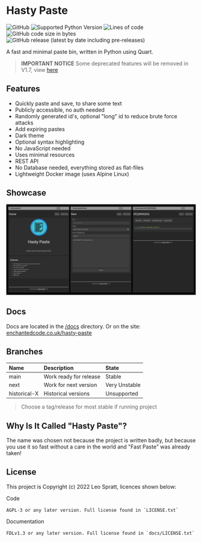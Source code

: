 # Hasty Paste
![GitHub](https://img.shields.io/github/license/enchant97/hasty-paste?style=flat-square)
![Supported Python Version](https://img.shields.io/badge/python%20version-3.10-blue?style=flat-square)
![Lines of code](https://img.shields.io/tokei/lines/github/enchant97/hasty-paste?style=flat-square)
![GitHub code size in bytes](https://img.shields.io/github/languages/code-size/enchant97/hasty-paste?style=flat-square)
![GitHub release (latest by date including pre-releases)](https://img.shields.io/github/v/release/enchant97/hasty-paste?include_prereleases&label=latest%20release&style=flat-square)

A fast and minimal paste bin, written in Python using Quart.

> **IMPORTANT NOTICE** Some deprecated features will be removed in V1.7, view [here](https://github.com/enchant97/hasty-paste/issues/50)

## Features
- Quickly paste and save, to share some text
- Publicly accessible, no auth needed
- Randomly generated id's, optional "long" id to reduce brute force attacks
- Add expiring pastes
- Dark theme
- Optional syntax highlighting
- No JavaScript needed
- Uses minimal resources
- REST API
- No Database needed, everything stored as flat-files
- Lightweight Docker image (uses Alpine Linux)

## Showcase
[![Showcase Image](docs/assets/showcase.png)](docs/assets/showcase.png)

## Docs
Docs are located in the [/docs](docs/index.md) directory. Or on the site: [enchantedcode.co.uk/hasty-paste](https://enchantedcode.co.uk/hasty-paste)

## Branches
| Name         | Description            | State         |
| :----------- | :--------------------- | :------------ |
| main         | Work ready for release | Stable        |
| next         | Work for next version  | Very Unstable |
| historical-X | Historical versions    | Unsupported   |

> Choose a tag/release for most stable if running project

## Why Is It Called "Hasty Paste"?
The name was chosen not because the project is written badly, but because you use it so fast without a care in the world and "Fast Paste" was already taken!

## License
This project is Copyright (c) 2022 Leo Spratt, licences shown below:

Code

    AGPL-3 or any later version. Full license found in `LICENSE.txt`

Documentation

    FDLv1.3 or any later version. Full license found in `docs/LICENSE.txt`
